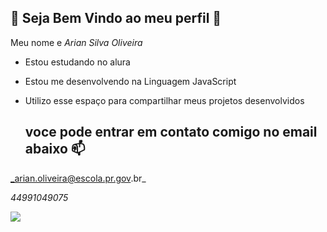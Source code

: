 ## 🏁 Seja Bem Vindo ao meu perfil 🏁

Meu nome e _Arian Silva Oliveira_

- Estou estudando no alura
- Estou me desenvolvendo na Linguagem JavaScript
- Utilizo esse espaço para compartilhar meus projetos desenvolvidos

  ## voce pode entrar em contato comigo no email abaixo 📫

_arian.oliveira@escola.pr.gov.br_ 

_44991049075_

![](https://media1.tenor.com/m/tP7v1dUc2y0AAAAd/ronaldinho-ronaldinho-gaucho.gif)


